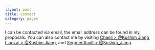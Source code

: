 ```yaml
---
layout: post
title: Contact
category: pages
---
```


I can be contacted via email, the email address can be found in my proposals. You can also contact me by visiting [Chaoli > @Kushim Jiang](https://chaoli.club/index.php/member/5589), [Liaozai > @Kushim Jiang](https://forum.han-zi.top/u/39), and [Segmentfault > @Kushim_Jiang](https://segmentfault.com/u/kushim_jiang).
